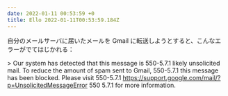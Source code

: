 ```yaml
---
date: 2022-01-11 00:53:59 +0
title: Ello 2022-01-11T00:53:59.184Z
---
```

自分のメールサーバに届いたメールを Gmail に転送しようとすると、こんなエラーがでてはじかれる：

&gt; Our system has detected that this message is 550-5.7.1 likely unsolicited mail. To reduce the amount of spam sent to Gmail, 550-5.7.1 this message has been blocked. Please visit 550-5.7.1  https://support.google.com/mail/?p=UnsolicitedMessageError 550 5.7.1  for more information.

